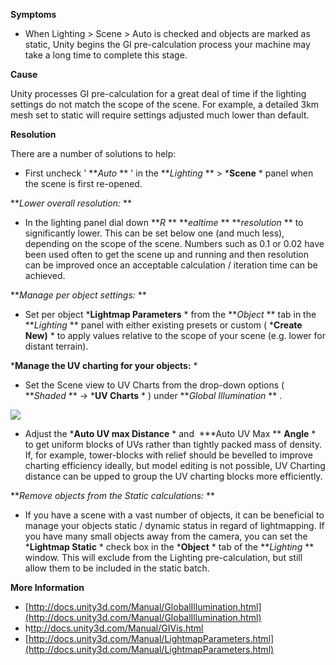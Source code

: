 
        

**Symptoms** 

*   When Lighting > Scene > Auto is checked and objects are marked as static, Unity begins the GI pre-calculation process your machine may take a long time to complete this stage.

**Cause** 

Unity processes GI pre-calculation for a great deal of time if the lighting settings do not match the scope of the scene. For example, a detailed 3km mesh set to static will require settings adjusted much lower than default.

**Resolution** 

There are a number of solutions to help:

*   First uncheck ' ***Auto* ** ' in the  ***Lighting* **  >  ***Scene** *  panel when the scene is first re-opened.

***Lower overall resolution:* ** 

*   In the lighting panel dial down  ***R* **  ***ealtime* **  ***resolution* **  to significantly lower. This can be set below one (and much less), depending on the scope of the scene. Numbers such as 0.1 or 0.02 have been used often to get the scene up and running and then resolution can be improved once an acceptable calculation / iteration time can be achieved.

***Manage per object settings:* ** 

*   Set per object  ***Lightmap Parameters** *  from the  ***Object*  ** tab in the  ***Lighting* **  panel with either existing presets or custom ( ***Create New)** *  to apply values relative to the scope of your scene (e.g. lower for distant terrain).

***Manage the UV charting for your objects:** * 

*   Set the Scene view to UV Charts from the drop-down options ( ***Shaded* **  -> ***UV Charts** * ) under  ***Global Illumination* ** .

![](/hc/en-us/article_attachments/203766886/Screen_Shot_2016-05-11_at_12.21.53.png)

*   Adjust the  ***Auto UV max Distance** *  and  ***Auto UV Max **  **Angle** *  to get uniform blocks of UVs rather than tightly packed mass of density. If, for example, tower-blocks with relief should be bevelled to improve charting efficiency ideally, but model editing is not possible, UV Charting distance can be upped to group the UV charting blocks more efficiently.

***Remove objects from the Static calculations:* ** 

*   If you have a scene with a vast number of objects, it can be beneficial to manage your objects static / dynamic status in regard of lightmapping. If you have many small objects away from the camera, you can set the  ***Lightmap Static** *  check box in the  ***Object** *  tab of the  ***Lighting* **  window. This will exclude from the Lighting pre-calculation, but still allow them to be included in the static batch.

**More Information** 

*   [http://docs.unity3d.com/Manual/GlobalIllumination.html](http://docs.unity3d.com/Manual/GlobalIllumination.html)
*   h[ttp://docs.unity3d.com/Manual/GIVis.html](http://docs.unity3d.com/Manual/GIVis.html)
*   [http://docs.unity3d.com/Manual/LightmapParameters.html](http://docs.unity3d.com/Manual/LightmapParameters.html)
      
